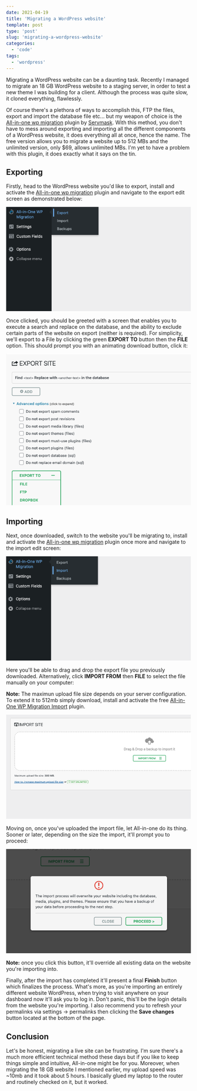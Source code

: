 ```yaml
---
date: 2021-04-19
title: 'Migrating a WordPress website'
template: post
type: 'post'
slug: 'migrating-a-wordpress-website'
categories:
  - 'code'
tags:
  - 'wordpress'
---
```


Migrating a WordPress website can be a daunting task. Recently I managed to migrate an 18 GB WordPress website to a staging server, in order to test a new theme I was building for a client. Although the process was quite slow, it cloned everything, flawlessly. 

Of course there's a plethora of ways to accomplish this, FTP the files, export and import the database file etc... but my weapon of choice is the [All-in-one wp migration](https://wordpress.org/plugins/all-in-one-wp-migration/) plugin by [Servmask](https://servmask.com/). With this method, you don't have to mess around exporting and importing all the different components of a WordPress website, it does everything all at once, hence the name. The free version allows you to migrate a website up to 512 MBs and the unlimited version, only $69, allows unlimited MBs. I'm yet to have a problem with this plugin, it does exactly what it says on the tin.

## Exporting

Firstly, head to the WordPress website you'd like to export, install and activate the [All-in-one wp migration](https://wordpress.org/plugins/all-in-one-wp-migration/) plugin and navigate to the export edit screen as demonstrated below:

![All-in-one wp migration export option](../images/posts/all-in-one-migration-export.png)

Once clicked, you should be greeted with a screen that enables you to execute a search and replace on the database, and the ability to exclude certain parts of the website on export (neither is required). For simplicity, we'll export to a File by clicking the green **EXPORT TO** button then the **FILE** option. This should prompt you with an animating download button, click it:

![All-in-one wp migration export edit screen](../images/posts/all-in-one-migration-export-edit-screen.png)

## Importing

Next, once downloaded, switch to the website you'll be migrating to, install and activate the [All-in-one wp migration](https://wordpress.org/plugins/all-in-one-wp-migration/) plugin once more and navigate to the import edit screen:

![All-in-one wp migration import option](../images/posts/all-in-one-migration-import.png)

Here you'll be able to drag and drop the export file you previously downloaded. Alternatively, click **IMPORT FROM** then **FILE** to select the file manually on your computer:

**Note:** The maximun upload file size depends on your server configuration. To extend it to 512mb simply download, install and activate the free [All-in-One WP Migration Import](https://import.wp-migration.com/) plugin.

![All-in-one wp migration import edit screen](../images/posts/all-in-one-migration-import-edit-screen.png)

Moving on, once you've uploaded the import file, let All-in-one do its thing. Sooner or later, depending on the size the import, it'll prompt you to proceed:

![All-in-one wp migration proceed button](../images/posts/all-in-one-proceed.png)

**Note:** once you click this button, it'll override all existing data on the website you're importing into.

Finally, after the import has completed it'll present a final **Finish** button which finalizes the process. What's more, as you're importing an entirely different website WordPress, when trying to visit anywhere on your dashboard now it'll ask you to log in. Don't panic, this'll be the login details from the website you're importing. I also recommend you to refresh your permalinks via settings -> permalinks then clicking the **Save changes** button located at the bottom of the page.

## Conclusion

Let's be honest, migrating a live site can be frustrating. I'm sure there's a much more efficient technical method these days but if you like to keep things simple and intuitive, All-in-one might be for you. Moreover, when migrating the 18 GB website I mentioned earlier, my upload speed was ~10mb and it took about 5 hours. I basically glued my laptop to the router and routinely checked on it, but it worked.